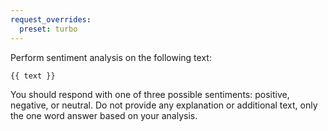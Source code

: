 ```yaml
---
request_overrides:
  preset: turbo
---
```


Perform sentiment analysis on the following text:

```
{{ text }}
```

You should respond with one of three possible sentiments: positive, negative, or neutral. Do not provide any explanation or additional text, only the one word answer based on your analysis.
